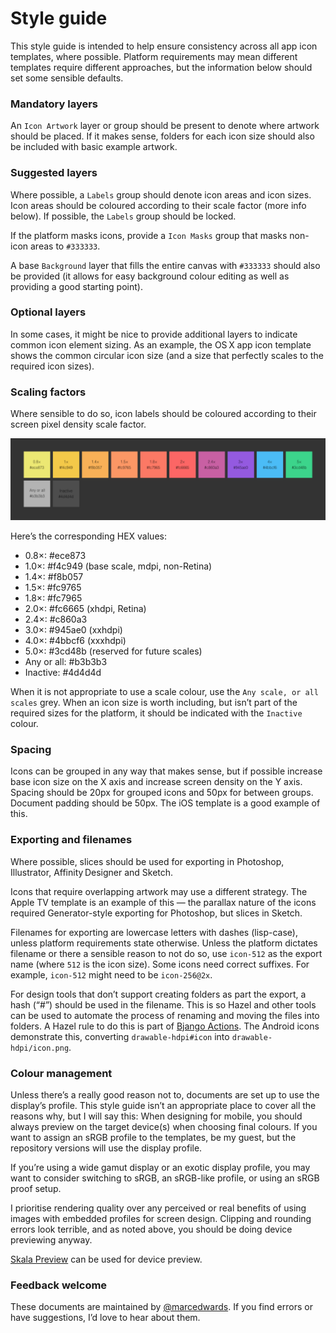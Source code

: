 # Style guide

This style guide is intended to help ensure consistency across all app icon templates, where possible. Platform requirements may mean different templates require different approaches, but the information below should set some sensible defaults.


### Mandatory layers

An `Icon Artwork` layer or group should be present to denote where artwork should be placed. If it makes sense, folders for each icon size should also be included with basic example artwork.


### Suggested layers

Where possible, a `Labels` group should denote icon areas and icon sizes. Icon areas should be coloured according to their scale factor (more info below). If possible, the `Labels` group should be locked.

If the platform masks icons, provide a `Icon Masks` group that masks non-icon areas to `#333333`.

A base `Background` layer that fills the entire canvas with `#333333` should also be provided (it allows for easy background colour editing as well as providing a good starting point).


### Optional layers

In some cases, it might be nice to provide additional layers to indicate common icon element sizing. As an example, the OS X app icon template shows the common circular icon size (and a size that perfectly scales to the required icon sizes).


### Scaling factors

Where sensible to do so, icon labels should be coloured according to their screen pixel density scale factor.

![](images/pixel-density-colours.png)

Here’s the corresponding HEX values:

- 0.8×: #ece873
- 1.0×: #f4c949 (base scale, mdpi, non-Retina)
- 1.4×: #f8b057
- 1.5×: #fc9765
- 1.8×: #fc7965
- 2.0×: #fc6665 (xhdpi, Retina)
- 2.4×: #c860a3
- 3.0×: #945ae0 (xxhdpi)
- 4.0×: #4bbcf6 (xxxhdpi)
- 5.0×: #3cd48b (reserved for future scales)
- Any or all: #b3b3b3
- Inactive: #4d4d4d

When it is not appropriate to use a scale colour, use the `Any scale, or all scales` grey. When an icon size is worth including, but isn’t part of the required sizes for the platform, it should be indicated with the `Inactive` colour.


### Spacing

Icons can be grouped in any way that makes sense, but if possible increase base icon size on the X axis and increase screen density on the Y axis. Spacing should be 20px for grouped icons and 50px for between groups. Document padding should be 50px. The iOS template is a good example of this.


### Exporting and filenames

Where possible, slices should be used for exporting in Photoshop, Illustrator, Affinity Designer and Sketch.

Icons that require overlapping artwork may use a different strategy. The Apple TV template is an example of this — the parallax nature of the icons required Generator-style exporting for Photoshop, but slices in Sketch.

Filenames for exporting are lowercase letters with dashes (lisp-case), unless platform requirements state otherwise. Unless the platform dictates filename or there a sensible reason to not do so, use `icon-512` as the export name (where `512` is the icon size). Some icons need correct suffixes. For example, `icon-512` might need to be `icon-256@2x`.

For design tools that don’t support creating folders as part the export, a hash (“#”) should be used in the filename. This is so Hazel and other tools can be used to automate the process of renaming and moving the files into folders. A Hazel rule to do this is part of [Bjango Actions](https://github.com/bjango/Bjango-Actions). The Android icons demonstrate this, converting `drawable-hdpi#icon` into `drawable-hdpi/icon.png`.


### Colour management

Unless there’s a really good reason not to, documents are set up to use the display’s profile. This style guide isn’t an appropriate place to cover all the reasons why, but I will say this: When designing for mobile, you should always preview on the target device(s) when choosing final colours. If you want to assign an sRGB profile to the templates, be my guest, but the repository versions will use the display profile.

If you’re using a wide gamut display or an exotic display profile, you may want to consider switching to sRGB, an sRGB-like profile, or using an sRGB proof setup.

I prioritise rendering quality over any perceived or real benefits of using images with embedded profiles for screen design. Clipping and rounding errors look terrible, and as noted above, you should be doing device previewing anyway.

[Skala Preview](https://bjango.com/mac/skalapreview/) can be used for device preview.


### Feedback welcome

These documents are maintained by [@marcedwards](https://twitter.com/marcedwards). If you find errors or have suggestions, I’d love to hear about them.